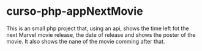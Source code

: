 # curso-php-appNextMovie

This is an small php project that, using an api, shows the time left fot the next Marvel movie release, the date of release and shows the poster of the movie. It also shows the nane of the movie comming after that.
